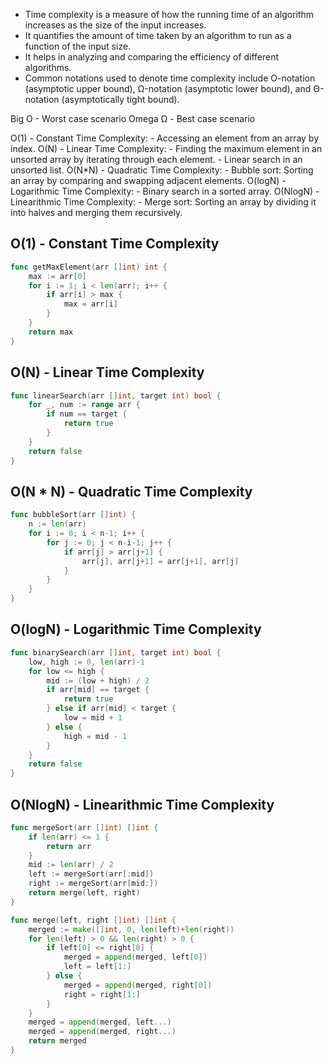 - Time complexity is a measure of how the running time of an algorithm increases as the size of the input increases.
- It quantifies the amount of time taken by an algorithm to run as a function of the input size.
- It helps in analyzing and comparing the efficiency of different algorithms. 
- Common notations used to denote time complexity include O-notation (asymptotic upper bound), Ω-notation (asymptotic lower bound), and Θ-notation (asymptotically tight bound).


Big O - Worst case scenario
Omega Ω - Best case scenario

O(1) - Constant Time Complexity:
    - Accessing an element from an array by index.
O(N) - Linear Time Complexity:
    - Finding the maximum element in an unsorted array by iterating through each element.
    - Linear search in an unsorted list.
O(N*N) - Quadratic Time Complexity:
    - Bubble sort: Sorting an array by comparing and swapping adjacent elements.
O(logN) - Logarithmic Time Complexity:
    - Binary search in a sorted array.
O(NlogN) - Linearithmic Time Complexity:
    - Merge sort: Sorting an array by dividing it into halves and merging them recursively.

## O(1) - Constant Time Complexity
```go
func getMaxElement(arr []int) int {
    max := arr[0]
    for i := 1; i < len(arr); i++ {
        if arr[i] > max {
            max = arr[i]
        }
    }
    return max
}
```


## O(N) - Linear Time Complexity

```go
func linearSearch(arr []int, target int) bool {
    for _, num := range arr {
        if num == target {
            return true
        }
    }
    return false
}

```


## O(N * N) - Quadratic Time Complexity

```go
func bubbleSort(arr []int) {
    n := len(arr)
    for i := 0; i < n-1; i++ {
        for j := 0; j < n-i-1; j++ {
            if arr[j] > arr[j+1] {
                arr[j], arr[j+1] = arr[j+1], arr[j]
            }
        }
    }
}

```


## O(logN) - Logarithmic Time Complexity

```go
func binarySearch(arr []int, target int) bool {
    low, high := 0, len(arr)-1
    for low <= high {
        mid := (low + high) / 2
        if arr[mid] == target {
            return true
        } else if arr[mid] < target {
            low = mid + 1
        } else {
            high = mid - 1
        }
    }
    return false
}

```


## O(NlogN) - Linearithmic Time Complexity

```go
func mergeSort(arr []int) []int {
    if len(arr) <= 1 {
        return arr
    }
    mid := len(arr) / 2
    left := mergeSort(arr[:mid])
    right := mergeSort(arr[mid:])
    return merge(left, right)
}

func merge(left, right []int) []int {
    merged := make([]int, 0, len(left)+len(right))
    for len(left) > 0 && len(right) > 0 {
        if left[0] <= right[0] {
            merged = append(merged, left[0])
            left = left[1:]
        } else {
            merged = append(merged, right[0])
            right = right[1:]
        }
    }
    merged = append(merged, left...)
    merged = append(merged, right...)
    return merged
}

```